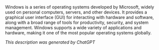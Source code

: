 Windows is a series of operating systems developed by Microsoft, widely used on personal computers, servers, and other devices. It provides a graphical user interface (GUI) for interacting with hardware and software, along with a broad range of tools for productivity, security, and system management. Windows supports a wide variety of applications and hardware, making it one of the most popular operating systems globally.

*This description was generated by ChatGPT*